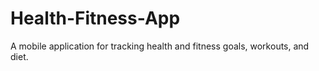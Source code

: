 # Health-Fitness-App
A mobile application for tracking health and fitness goals, workouts, and diet.
